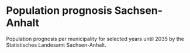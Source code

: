 # Population prognosis Sachsen-Anhalt

Population prognosis per municipality for selected years until 2035 by the
Statistisches Landesamt Sachsen-Anhalt.
